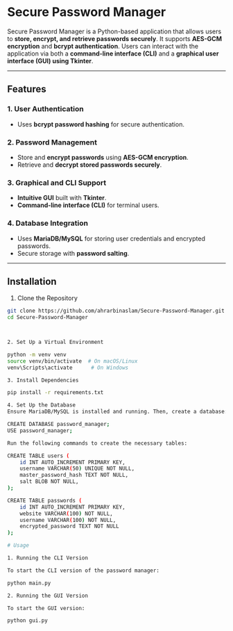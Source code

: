 # Secure Password Manager

Secure Password Manager is a Python-based application that allows users to **store, encrypt, and retrieve passwords securely**. It supports **AES-GCM encryption** and **bcrypt authentication**. Users can interact with the application via both a **command-line interface (CLI)** and a **graphical user interface (GUI) using Tkinter**.

---

## Features

### 1. User Authentication
- Uses **bcrypt password hashing** for secure authentication.

### 2. Password Management
- Store and **encrypt passwords** using **AES-GCM encryption**.
- Retrieve and **decrypt stored passwords securely**.

### 3. Graphical and CLI Support
- **Intuitive GUI** built with **Tkinter**.
- **Command-line interface (CLI)** for terminal users.

### 4. Database Integration
- Uses **MariaDB/MySQL** for storing user credentials and encrypted passwords.
- Secure storage with **password salting**.

---

## Installation

1. Clone the Repository

```sh
git clone https://github.com/ahrarbinaslam/Secure-Password-Manager.git
cd Secure-Password-Manager



2. Set Up a Virtual Environment

python -m venv venv
source venv/bin/activate  # On macOS/Linux
venv\Scripts\activate      # On Windows

3. Install Dependencies

pip install -r requirements.txt

4. Set Up the Database
Ensure MariaDB/MySQL is installed and running. Then, create a database:

CREATE DATABASE password_manager;
USE password_manager;

Run the following commands to create the necessary tables:

CREATE TABLE users (
    id INT AUTO_INCREMENT PRIMARY KEY,
    username VARCHAR(50) UNIQUE NOT NULL,
    master_password_hash TEXT NOT NULL,
    salt BLOB NOT NULL,
);

CREATE TABLE passwords (
    id INT AUTO_INCREMENT PRIMARY KEY,
    website VARCHAR(100) NOT NULL,
    username VARCHAR(100) NOT NULL,
    encrypted_password TEXT NOT NULL
);

# Usage

1. Running the CLI Version

To start the CLI version of the password manager:

python main.py

2. Running the GUI Version

To start the GUI version:

python gui.py

